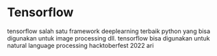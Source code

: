 # Tensorflow
tensorflow salah satu framework deeplearning terbaik python yang bisa digunakan untuk image processing dll.
tensorflow bisa digunakan untuk natural language processing
hacktoberfest 2022 ari
